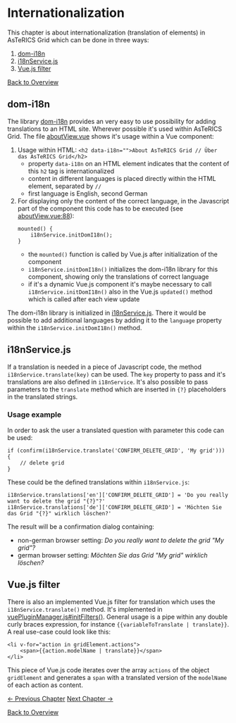 # Internationalization
This chapter is about internationalization (translation of elements) in AsTeRICS Grid which can be done in three ways:

1. [dom-i18n](07_i18n.md#dom-i18n)
1. [i18nService.js](07_i18n.md#i18nservicejs)
1. [Vue.js filter](07_i18n.md#vuejs-filter)

[Back to Overview](00_index.md)

## dom-i18n
The library [dom-i18n](https://github.com/ruyadorno/dom-i18n) provides an very easy to use possibility for adding translations to an HTML site. Wherever possible it's used within AsTeRICS Grid. The file [aboutView.vue](https://github.com/asterics/AsTeRICS-Grid/blob/master/src/vue-components/views/aboutView.vue) shows it's usage within a Vue component:

1. Usage within HTML: `<h2 data-i18n="">About AsTeRICS Grid // Über das AsTeRICS Grid</h2>`
    * property `data-i18n` on an HTML element indicates that the content of this `h2` tag is internationalized
    * content in different languages is placed directly within the HTML element, separated by ` // `
    * first language is English, second German
1. For displaying only the content of the correct language, in the Javascript part of the component this code has to be executed (see [aboutView.vue:88](https://github.com/asterics/AsTeRICS-Grid/blob/master/src/vue-components/views/aboutView.vue#L88)):
    ```
    mounted() {
        i18nService.initDomI18n();
    }
    ```
    * the `mounted()` function is called by Vue.js after initialization of the component
    * `i18nService.initDomI18n()` initializes the dom-i18n library for this component, showing only the translations of correct language
    * if it's a dynamic Vue.js component it's maybe necessary to call `i18nService.initDomI18n()` also in the Vue.js `updated()` method which is called after each view update
    
The dom-i18n library is initialized in [i18nService.js](https://github.com/asterics/AsTeRICS-Grid/blob/master/src/js/service/i18nService.js). There it would be possible to add additional languages by adding it to the `language` property within the `i18nService.initDomI18n()` method.


## i18nService.js
If a translation is needed in a piece of Javascript code, the method `i18nService.translate(key)` can be used. The `key` property to pass and it's translations are also defined in `i18nService`. It's also possible to pass parameters to the `translate` method which are inserted in `{?}` placeholders in the translated strings.

### Usage example
In order to ask the user a translated question with parameter this code can be used:
```
if (confirm(i18nService.translate('CONFIRM_DELETE_GRID', 'My grid'))) {
    // delete grid
}
```

These could be the defined translations within `i18nService.js`:
```
i18nService.translations['en']['CONFIRM_DELETE_GRID'] = 'Do you really want to delete the grid "{?}"?'
i18nService.translations['de']['CONFIRM_DELETE_GRID'] = 'Möchten Sie das Grid "{?}" wirklich löschen?'
```

The result will be a confirmation dialog containing:
* non-german browser setting: *Do you really want to delete the grid "My grid"?*
* german browser setting: *Möchten Sie das Grid "My grid" wirklich löschen?*

## Vue.js filter
There is also an implemented Vue.js filter for translation which uses the `i18nService.translate()` method. It's implemented in [vuePluginManager.js#initFilters()](https://github.com/asterics/AsTeRICS-Grid/blob/master/src/js/vue/vuePluginManager.js#L39). General usage is a pipe within any double curly braces expression, for instance `{{variableToTranslate | translate}}`. A real use-case could look like this:

```
<li v-for="action in gridElement.actions">
    <span>{{action.modelName | translate}}</span>
</li>
```

This piece of Vue.js code iterates over the array `actions` of the object `gridElement` and generates a `span` with a translated version of the `modelName` of each action as content.

[&#x2190; Previous Chapter](06_data_storage.md) [Next Chapter &#x2192;]()

[Back to Overview](00_index.md)



